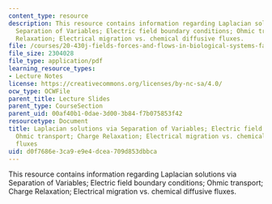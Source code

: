 ```yaml
---
content_type: resource
description: This resource contains information regarding Laplacian solutions via
  Separation of Variables; Electric field boundary conditions; Ohmic transport; Charge
  Relaxation; Electrical migration vs. chemical diffusive fluxes.
file: /courses/20-430j-fields-forces-and-flows-in-biological-systems-fall-2015/d0f7686e3ca9e9e4dcea709d853dbbca_MIT20_430JF15_Lecture10.pdf
file_size: 2304028
file_type: application/pdf
learning_resource_types:
- Lecture Notes
license: https://creativecommons.org/licenses/by-nc-sa/4.0/
ocw_type: OCWFile
parent_title: Lecture Slides
parent_type: CourseSection
parent_uid: 00af40b1-0dae-3d00-3b84-f7b075853f42
resourcetype: Document
title: Laplacian solutions via Separation of Variables; Electric field boundary conditions;
  Ohmic transport; Charge Relaxation; Electrical migration vs. chemical diffusive
  fluxes
uid: d0f7686e-3ca9-e9e4-dcea-709d853dbbca
---
```

This resource contains information regarding Laplacian solutions via Separation of Variables; Electric field boundary conditions; Ohmic transport; Charge Relaxation; Electrical migration vs. chemical diffusive fluxes.